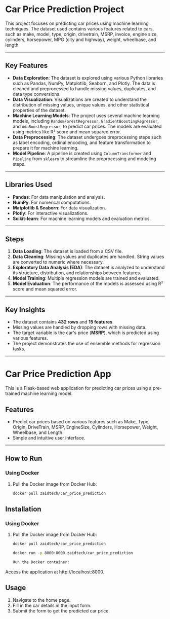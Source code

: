 # Car Price Prediction Project

This project focuses on predicting car prices using machine learning techniques. The dataset used contains various features related to cars, such as make, model, type, origin, drivetrain, MSRP, invoice, engine size, cylinders, horsepower, MPG (city and highway), weight, wheelbase, and length.

---

## Key Features

- **Data Exploration**: The dataset is explored using various Python libraries such as Pandas, NumPy, Matplotlib, Seaborn, and Plotly. The data is cleaned and preprocessed to handle missing values, duplicates, and data type conversions.
- **Data Visualization**: Visualizations are created to understand the distribution of missing values, unique values, and other statistical properties of the dataset.
- **Machine Learning Models**: The project uses several machine learning models, including `RandomForestRegressor`, `GradientBoostingRegressor`, and `AdaBoostRegressor`, to predict car prices. The models are evaluated using metrics like R² score and mean squared error.
- **Data Preprocessing**: The dataset undergoes preprocessing steps such as label encoding, ordinal encoding, and feature transformation to prepare it for machine learning.
- **Model Pipeline**: A pipeline is created using `ColumnTransformer` and `Pipeline` from `sklearn` to streamline the preprocessing and modeling steps.

---

## Libraries Used

- **Pandas**: For data manipulation and analysis.
- **NumPy**: For numerical computations.
- **Matplotlib & Seaborn**: For data visualization.
- **Plotly**: For interactive visualizations.
- **Scikit-learn**: For machine learning models and evaluation metrics.

---

## Steps

1. **Data Loading**: The dataset is loaded from a CSV file.
2. **Data Cleaning**: Missing values and duplicates are handled. String values are converted to numeric where necessary.
3. **Exploratory Data Analysis (EDA)**: The dataset is analyzed to understand its structure, distribution, and relationships between features.
4. **Model Training**: Multiple regression models are trained and evaluated.
5. **Model Evaluation**: The performance of the models is assessed using R² score and mean squared error.

---

## Key Insights

- The dataset contains **432 rows** and **15 features**.
- Missing values are handled by dropping rows with missing data.
- The target variable is the car's price (**MSRP**), which is predicted using various features.
- The project demonstrates the use of ensemble methods for regression tasks.

---

# Car Price Prediction App

This is a Flask-based web application for predicting car prices using a pre-trained machine learning model.

## Features

- Predict car prices based on various features such as Make, Type, Origin, DriveTrain, MSRP, EngineSize, Cylinders, Horsepower, Weight, Wheelbase, and Length.
- Simple and intuitive user interface.

---

## How to Run

### Using Docker

1. Pull the Docker image from Docker Hub:
   ```bash
   docker pull zaidtech/car_price_prediction

## Installation

### Using Docker

1. Pull the Docker image from Docker Hub:

   ```bash
   docker pull zaidtech/car_price_prediction

   docker run -p 8000:8000 zaidtech/car_price_prediction

   Run the Docker container:


Access the application at http://localhost:8000.

## Usage

1. Navigate to the home page.
2. Fill in the car details in the input form.
3. Submit the form to get the predicted car price.
